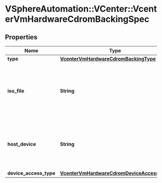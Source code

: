 # VSphereAutomation::VCenter::VcenterVmHardwareCdromBackingSpec

## Properties
Name | Type | Description | Notes
------------ | ------------- | ------------- | -------------
**type** | [**VcenterVmHardwareCdromBackingType**](VcenterVmHardwareCdromBackingType.md) |  | [optional] 
**iso_file** | **String** | Path of the image file that should be used as the virtual CD-ROM device backing. This field is optional and it is only relevant when the value of Cdrom.BackingSpec.type is ISO_FILE. | [optional] 
**host_device** | **String** | Name of the device that should be used as the virtual CD-ROM device backing. If unset, the virtual CD-ROM device will be configured to automatically detect a suitable host device. | [optional] 
**device_access_type** | [**VcenterVmHardwareCdromDeviceAccessType**](VcenterVmHardwareCdromDeviceAccessType.md) |  | [optional] 


